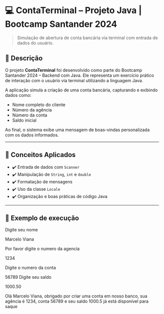 # 💻 ContaTerminal – Projeto Java | Bootcamp Santander 2024

> Simulação de abertura de conta bancária via terminal com entrada de dados do usuário.

## 📌 Descrição

O projeto **ContaTerminal** foi desenvolvido como parte do Bootcamp Santander 2024 – Backend com Java. Ele representa um exercício prático de interação com o usuário via terminal utilizando a linguagem Java.

A aplicação simula a criação de uma conta bancária, capturando e exibindo dados como:

- Nome completo do cliente
- Número da agência
- Número da conta
- Saldo inicial

Ao final, o sistema exibe uma mensagem de boas-vindas personalizada com os dados informados.

---

## 🧠 Conceitos Aplicados

- ✔️ Entrada de dados com `Scanner`  
- ✔️ Manipulação de `String`, `int` e `double`  
- ✔️ Formatação de mensagens  
- ✔️ Uso da classe `Locale`  
- ✔️ Organização e boas práticas de código Java

---

## 🎯 Exemplo de execução

Digite seu nome

Marcelo Viana

Por favor digite o numero da agencia

1234

Digite o numero da conta

56789
Digite seu saldo

1000.50


Olá Marcelo Viana, obrigado por criar uma conta em nosso banco, sua agência é 1234, conta 56789 e seu saldo 1000.5 já está disponível para saque
